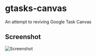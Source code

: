# gtasks-canvas
An attempt to reviving Google Task Canvas

## Screenshot
![Screenshot](https://raw.github.com/xuzhao9/gtasks-canvas/master/screenshots/Example.png)
